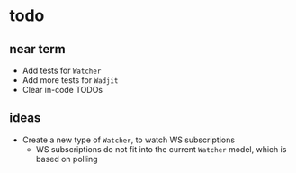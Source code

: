 # todo

## near term

- Add tests for `Watcher`
- Add more tests for `Wadjit`
- Clear in-code TODOs

## ideas

- Create a new type of `Watcher`, to watch WS subscriptions
  - WS subscriptions do not fit into the current `Watcher` model, which is based on polling
